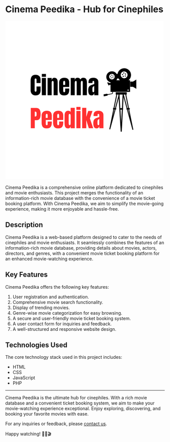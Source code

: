 # Cinema Peedika - Hub for Cinephiles

![Cinema Peedika Logo](https://github.com/safadtm/CinemaPeedika/blob/master/assets/images/CinemaPeedikaLogo.png)

Cinema Peedika is a comprehensive online platform dedicated to cinephiles and movie enthusiasts. This project merges the functionality of an information-rich movie database with the convenience of a movie ticket booking platform. With Cinema Peedika, we aim to simplify the movie-going experience, making it more enjoyable and hassle-free.

## Description

Cinema Peedika is a web-based platform designed to cater to the needs of cinephiles and movie enthusiasts. It seamlessly combines the features of an information-rich movie database, providing details about movies, actors, directors, and genres, with a convenient movie ticket booking platform for an enhanced movie-watching experience.

## Key Features

Cinema Peedika offers the following key features:

1. User registration and authentication.
2. Comprehensive movie search functionality.
3. Display of trending movies.
4. Genre-wise movie categorization for easy browsing.
5. A secure and user-friendly movie ticket booking system.
6. A user contact form for inquiries and feedback.
7. A well-structured and responsive website design.

## Technologies Used

The core technology stack used in this project includes:

- HTML
- CSS
- JavaScript
- PHP 

---

Cinema Peedika is the ultimate hub for cinephiles. With a rich movie database and a convenient ticket booking system, we aim to make your movie-watching experience exceptional. Enjoy exploring, discovering, and booking your favorite movies with ease.

For any inquiries or feedback, please [contact us](link-to-contact-page).

Happy watching! 🍿🎥🎬
